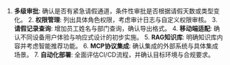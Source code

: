 1. **多级审批**: 确认是否有紧急请假通道，条件性审批是否根据请假天数或类型变化。 2. **权限管理**: 列出具体角色权限，考虑审计日志与自定义权限审核。 3. **请假记录查询**: 增加员工姓名与部门查询，确认导出格式。 4. **移动端适配**: 确认不同设备用户体验与响应式设计的初步实施。 5. **RAG知识库**: 明确知识库内容并考虑智能推荐功能。 6. **MCP协议集成**: 确认集成的外部系统与具体集成场景。 7. **自动化部署**: 全面评估CI/CD流程，并确认目标环境与合规要求。
